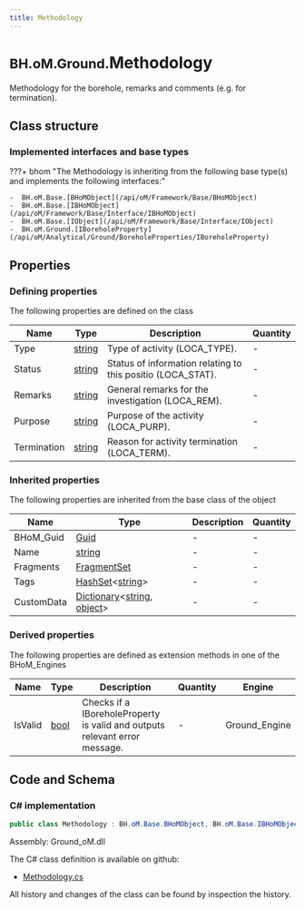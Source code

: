 ```yaml
---
title: Methodology
---
```


# <small>BH.oM.Ground.</small>**Methodology**

Methodology for the borehole, remarks and comments (e.g. for termination).

## Class structure

### Implemented interfaces and base types

???+ bhom "The Methodology is inheriting from the following base type(s) and implements the following interfaces:"

    -  BH.oM.Base.[BHoMObject](/api/oM/Framework/Base/BHoMObject)
    -  BH.oM.Base.[IBHoMObject](/api/oM/Framework/Base/Interface/IBHoMObject)
    -  BH.oM.Base.[IObject](/api/oM/Framework/Base/Interface/IObject)
    -  BH.oM.Ground.[IBoreholeProperty](/api/oM/Analytical/Ground/BoreholeProperties/IBoreholeProperty)


## Properties



### Defining properties

The following properties are defined on the class

| Name             | Type             | Description      | Quantity         |
|------------------|------------------|------------------|------------------|
| Type | [string](https://learn.microsoft.com/en-us/dotnet/api/System.String?view=netstandard-2.0) | Type of activity (LOCA_TYPE). | - |
| Status | [string](https://learn.microsoft.com/en-us/dotnet/api/System.String?view=netstandard-2.0) | Status of information relating to this positio (LOCA_STAT). | - |
| Remarks | [string](https://learn.microsoft.com/en-us/dotnet/api/System.String?view=netstandard-2.0) | General remarks for the investigation (LOCA_REM). | - |
| Purpose | [string](https://learn.microsoft.com/en-us/dotnet/api/System.String?view=netstandard-2.0) | Purpose of the activity (LOCA_PURP). | - |
| Termination | [string](https://learn.microsoft.com/en-us/dotnet/api/System.String?view=netstandard-2.0) | Reason for activity termination (LOCA_TERM). | - |


### Inherited properties
The following properties are inherited from the base class of the object

| Name             | Type             | Description      | Quantity         |
|------------------|------------------|------------------|------------------|
| BHoM_Guid | [Guid](https://learn.microsoft.com/en-us/dotnet/api/System.Guid?view=netstandard-2.0) | - | - |
| Name | [string](https://learn.microsoft.com/en-us/dotnet/api/System.String?view=netstandard-2.0) | - | - |
| Fragments | [FragmentSet](/api/oM/Framework/Base/FragmentSet) | - | - |
| Tags | [HashSet](https://learn.microsoft.com/en-us/dotnet/api/System.Collections.Generic.HashSet-1?view=netstandard-2.0)&lt;[string](https://learn.microsoft.com/en-us/dotnet/api/System.String?view=netstandard-2.0)&gt; | - | - |
| CustomData | [Dictionary](https://learn.microsoft.com/en-us/dotnet/api/System.Collections.Generic.Dictionary-2?view=netstandard-2.0)&lt;[string](https://learn.microsoft.com/en-us/dotnet/api/System.String?view=netstandard-2.0), [object](https://learn.microsoft.com/en-us/dotnet/api/System.Object?view=netstandard-2.0)&gt; | - | - |


### Derived properties

The following properties are defined as extension methods in one of the BHoM_Engines

| Name             | Type             | Description      | Quantity         | Engine           |
|------------------|------------------|------------------|------------------|------------------|
| IsValid | [bool](https://learn.microsoft.com/en-us/dotnet/api/System.Boolean?view=netstandard-2.0) | Checks if a IBoreholeProperty is valid and outputs relevant error message. | - | Ground_Engine |


## Code and Schema

### C# implementation

``` C# title="C#"
public class Methodology : BH.oM.Base.BHoMObject, BH.oM.Base.IBHoMObject, BH.oM.Base.IObject, BH.oM.Ground.IBoreholeProperty
```

Assembly: Ground_oM.dll

The C# class definition is available on github:

- [Methodology.cs](https://github.com/BHoM/BHoM/blob/develop/Ground_oM/BoreholeProperties\Methodology.cs)

All history and changes of the class can be found by inspection the history.
